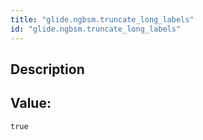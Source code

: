 ```yaml
---
title: "glide.ngbsm.truncate_long_labels"
id: "glide.ngbsm.truncate_long_labels"
---
```

## Description



## Value: 
```
true
```